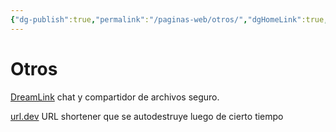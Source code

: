 ```yaml
---
{"dg-publish":true,"permalink":"/paginas-web/otros/","dgHomeLink":true,"dgPassFrontmatter":false}
---
```


# Otros

[DreamLink](https://www.dreamlink.cloud/chat)
chat y compartidor de archivos seguro.

[url.dev](https://url.dev/)
URL shortener que se autodestruye luego de cierto tiempo